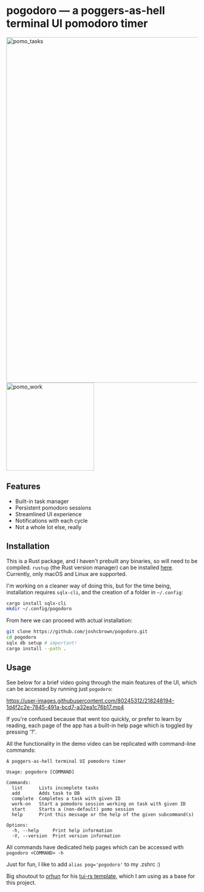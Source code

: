 # pogodoro — a poggers-as-hell terminal UI pomodoro timer

<img width="908" alt="pomo_tasks" src="https://user-images.githubusercontent.com/80245312/218248183-88150b48-c1ba-4721-87ac-ba80124d051c.png">
<img width="231" alt="pomo_work" src="https://user-images.githubusercontent.com/80245312/217387842-86462338-ce3b-4ed7-a474-7d24670ac6a6.png">

## Features

- Built-in task manager
- Persistent pomodoro sessions
- Streamlined UI experience
- Notifications with each cycle
- Not a whole lot else, really

## Installation

This is a Rust package, and I haven't prebuilt any binaries, so will need to be compiled.
`rustup` (the Rust version manager) can be installed [here](https://www.rust-lang.org/learn/get-started). Currently, only macOS and Linux are supported.

I'm working on a cleaner way of doing this, but for the time being, installation requires `sqlx-cli`, and the creation of a folder in `~/.config`:

```bash
cargo install sqlx-cli
mkdir ~/.config/pogodoro
```

From here we can proceed with actual installation:

```bash
git clone https://github.com/joshcbrown/pogodoro.git
cd pogodoro
sqlx db setup # important!
cargo install --path .
```

## Usage

See below for a brief video going through the main features of the UI, which can be accessed by running just `pogodoro`:

https://user-images.githubusercontent.com/80245312/218248194-1d4f2c2e-7845-491a-bcd7-a32ea1c76b17.mp4

If you're confused because that went too quickly, or prefer to learn by reading, each page of the app has a built-in help page which is toggled by pressing '?'.

All the functionality in the demo video can be replicated with command-line commands:

```
A poggers-as-hell terminal UI pomodoro timer

Usage: pogodoro [COMMAND]

Commands:
  list      Lists incomplete tasks
  add       Adds task to DB
  complete  Completes a task with given ID
  work-on   Start a pomodoro session working on task with given ID
  start     Starts a (non-default) pomo session
  help      Print this message or the help of the given subcommand(s)

Options:
  -h, --help     Print help information
  -V, --version  Print version information
```

All commands have dedicated help pages which can be accessed with `pogodoro <COMMAND> -h`

Just for fun, I like to add `alias pog='pogodoro'` to my .zshrc :)

Big shoutout to [orhun](https://github.com/orhun/) for his [tui-rs template](https://github.com/orhun/rust-tui-template), which I am using as a base for this project.
